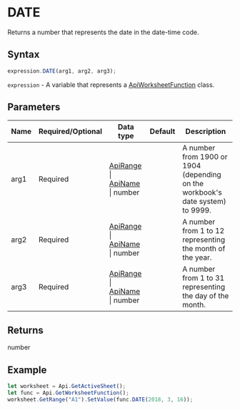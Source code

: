 # DATE

Returns a number that represents the date in the date-time code.

## Syntax

```javascript
expression.DATE(arg1, arg2, arg3);
```

`expression` - A variable that represents a [ApiWorksheetFunction](../ApiWorksheetFunction.md) class.

## Parameters

| **Name** | **Required/Optional** | **Data type** | **Default** | **Description** |
| ------------- | ------------- | ------------- | ------------- | ------------- |
| arg1 | Required | [ApiRange](../../ApiRange/ApiRange.md) \| [ApiName](../../ApiName/ApiName.md) \| number |  | A number from 1900 or 1904 (depending on the workbook's date system) to 9999. |
| arg2 | Required | [ApiRange](../../ApiRange/ApiRange.md) \| [ApiName](../../ApiName/ApiName.md) \| number |  | A number from 1 to 12 representing the month of the year. |
| arg3 | Required | [ApiRange](../../ApiRange/ApiRange.md) \| [ApiName](../../ApiName/ApiName.md) \| number |  | A number from 1 to 31 representing the day of the month. |

## Returns

number

## Example



```javascript editor-xlsx
let worksheet = Api.GetActiveSheet();
let func = Api.GetWorksheetFunction();
worksheet.GetRange("A1").SetValue(func.DATE(2018, 3, 16));
```
